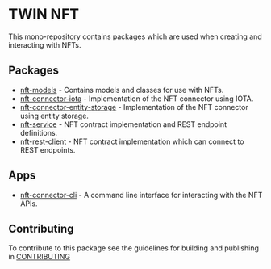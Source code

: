 # TWIN NFT

This mono-repository contains packages which are used when creating and interacting with NFTs.

## Packages

- [nft-models](packages/nft-models/README.md) - Contains models and classes for use with NFTs.
- [nft-connector-iota](packages/nft-connector-iota/README.md) - Implementation of the NFT connector using IOTA.
- [nft-connector-entity-storage](packages/nft-connector-entity-storage/README.md) - Implementation of the NFT connector using entity storage.
- [nft-service](packages/nft-service/README.md) - NFT contract implementation and REST endpoint definitions.
- [nft-rest-client](packages/nft-rest-client/README.md) - NFT contract implementation which can connect to REST endpoints.

## Apps

- [nft-connector-cli](packages/nft-connector-cli/README.md) - A command line interface for interacting with the NFT APIs.

## Contributing

To contribute to this package see the guidelines for building and publishing in [CONTRIBUTING](./CONTRIBUTING.md)
